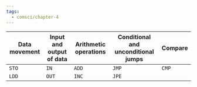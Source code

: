 ```yaml
---
tags:
  - comsci/chapter-4
---
```



| Data movement | Input and output of data | Arithmetic operations | Conditional and unconditional jumps | Compare |
| ------------- | ------------------------ | --------------------- | ----------------------------------- | ------- |
| `STO`           | `IN`                       | `ADD`                   | `JMP`                                 | `CMP`     |
| `LDD`           | `OUT`                      | `INC`                   | `JPE`                                 |         |








